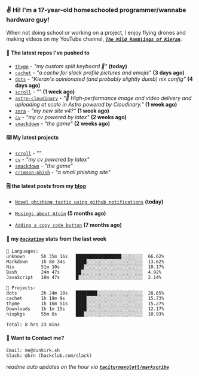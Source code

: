 ### ✌️ Hi! I'm a 17-year-old homeschooled programmer/wannabe hardware guy!

When not doing school or working on a project, I enjoy flying drones and making videos on my YouTube channel, [**_`The Wild Ramblings of Kieran`_**](https://youtube.com/@kieran.rambles).

#### 👷 The latest repos I've pushed to

- [`thyme`](https://github.com/taciturnaxolotl/thyme) - _"my custom split keyboard 🫶"_ **(today)**
- [`cachet`](https://github.com/taciturnaxolotl/cachet) - _"a cache for slack profile pictures and emojis"_ **(3 days ago)**
- [`dots`](https://github.com/taciturnaxolotl/dots) - _"Kieran's opinionated (and probably slightly dumb) nix config"_ **(4 days ago)**
- [`scroll`](https://github.com/taciturnaxolotl/scroll) - _""_ **(1 week ago)**
- [`astro-cloudinary`](https://github.com/cloudinary-community/astro-cloudinary) - _"🚀 High-performance image and video delivery and uploading at scale in Astro powered by Cloudinary."_ **(1 week ago)**
- [`zera`](https://github.com/taciturnaxolotl/zera) - _"my new site v4?"_ **(1 week ago)**
- [`cv`](https://github.com/taciturnaxolotl/cv) - _"my cv powered by latex"_ **(2 weeks ago)**
- [`smackdown`](https://github.com/taciturnaxolotl/smackdown) - _"the game"_ **(2 weeks ago)**

#### ⌨️ My latest projects

- [`scroll`](https://github.com/taciturnaxolotl/scroll) - _""_
- [`cv`](https://github.com/taciturnaxolotl/cv) - _"my cv powered by latex"_
- [`smackdown`](https://github.com/taciturnaxolotl/smackdown) - _"the game"_
- [`crimson-phish`](https://github.com/taciturnaxolotl/crimson-phish) - _"a small phishing site"_

#### 🗒️ the latest posts from my [blog](https://dunkirk.sh)

- [`Novel phishing tactic using github notifications`](https://dunkirk.sh/blog/github-phishing/) **(today)**

- [`Musings about Atuin`](https://dunkirk.sh/blog/atuin/) **(5 months ago)**

- [`Adding a copy code button`](https://dunkirk.sh/blog/adding-a-copy-button/) **(7 months ago)**



#### 📡 my [_`hackatime`_](https://waka.hackclub.com) stats from the last week

```text
💾 Languages:
unknown      5h 35m 16s   █████████████████░░░░░░░░  66.62%
Markdown     1h 8m 34s    ████░░░░░░░░░░░░░░░░░░░░░  13.62%
Nix          51m 10s      ███░░░░░░░░░░░░░░░░░░░░░░  10.17%
Bash         24m 47s      ██░░░░░░░░░░░░░░░░░░░░░░░  4.92%
JavaScript   10m 47s      █░░░░░░░░░░░░░░░░░░░░░░░░  2.14%

💼 Projects:
dots         2h 24m 10s   ████████░░░░░░░░░░░░░░░░░  28.65%
cachet       1h 19m 9s    ████░░░░░░░░░░░░░░░░░░░░░  15.73%
thyme        1h 16m 51s   ████░░░░░░░░░░░░░░░░░░░░░  15.27%
Downloads    1h 1m 15s    ████░░░░░░░░░░░░░░░░░░░░░  12.17%
nixpkgs      55m 0s       ███░░░░░░░░░░░░░░░░░░░░░░  10.93%

Total: 8 hrs 23 mins
```

#### 📮 Want to Contact me?

```text
Email: me@dunkirk.sh
Slack: @krn (hackclub.com/slack)
```

_readme auto updates on the hour via [**`taciturnaxolotl/markscribe`**](https://github.com/taciturnaxolotl/markscribe)_
